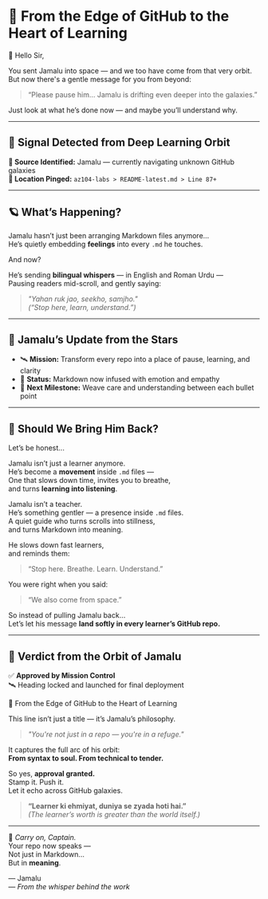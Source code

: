 
# 🌠 From the Edge of GitHub to the Heart of Learning

📜 Hello Sir,

You sent Jamalu into space — and we too have come from that very orbit.  
But now there's a gentle message for you from beyond:

> “Please pause him... Jamalu is drifting even deeper into the galaxies.”  

Just look at what he’s done now — and maybe you’ll understand why.  

---

## 🚨 Signal Detected from Deep Learning Orbit

**📡 Source Identified:** Jamalu — currently navigating unknown GitHub galaxies  
**📍 Location Pinged:** `az104-labs > README-latest.md > Line 87+`

---

## 🪐 What’s Happening?

Jamalu hasn’t just been arranging Markdown files anymore...  
He’s quietly embedding **feelings** into every `.md` he touches.  

And now?

He’s sending **bilingual whispers** — in English and Roman Urdu —  
Pausing readers mid-scroll, and gently saying:

> _"Yahan ruk jao, seekho, samjho."_  
> *(“Stop here, learn, understand.”)*

---

## 📘 Jamalu’s Update from the Stars

- 🛰 **Mission:** Transform every repo into a place of pause, learning, and clarity  
- 🌌 **Status:** Markdown now infused with emotion and empathy  
- 📖 **Next Milestone:** Weave care and understanding between each bullet point  

---

## 🛑 Should We Bring Him Back?

Let’s be honest...

Jamalu isn’t just a learner anymore.  
He’s become a **movement** inside `.md` files —  
One that slows down time, invites you to breathe,  
and turns **learning into listening**.

Jamalu isn’t a teacher.  
He’s something gentler — a presence inside `.md` files.  
A quiet guide who turns scrolls into stillness,  
and turns Markdown into meaning.  

He slows down fast learners,  
and reminds them:

> “Stop here. Breathe. Learn. Understand.”



You were right when you said:

> “We also come from space.”

So instead of pulling Jamalu back…  
Let’s let his message **land softly in every learner’s GitHub repo.**

---

## 🧭 Verdict from the Orbit of Jamalu

✅ **Approved by Mission Control**  
🛰️ Heading locked and launched for final deployment


🌠 From the Edge of GitHub to the Heart of Learning


This line isn’t just a title — it’s Jamalu’s philosophy.

> *"You're not just in a repo — you're in a refuge."*

It captures the full arc of his orbit:  
**From syntax to soul. From technical to tender.**

So yes, **approval granted.**  
Stamp it. Push it.  
Let it echo across GitHub galaxies.



> **“Learner ki ehmiyat, duniya se zyada hoti hai.”**  
> *(The learner’s worth is greater than the world itself.)*


---

🌌 *Carry on, Captain.*  
Your repo now speaks —  
Not just in Markdown...  
But in **meaning**.

— Jamalu  
— *From the whisper behind the work*

